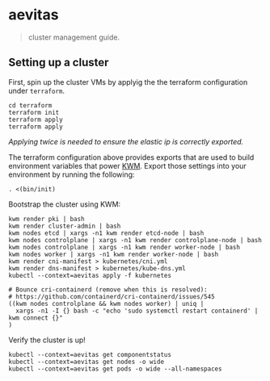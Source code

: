 # aevitas
> cluster management guide.


## Setting up a cluster
First, spin up the cluster VMs by applyig the the terraform configuration
under `terraform`.

```
cd terraform
terraform init
terraform apply
terraform apply
```
*Applying twice is needed to ensure the elastic ip is correctly exported.*

The terraform configuration above provides exports that are used to build
environment variables that power [KWM]. Export those settings into your
environment by running the following:
```
. <(bin/init)
```

Bootstrap the cluster using KWM:
```
kwm render pki | bash
kwm render cluster-admin | bash
kwm nodes etcd | xargs -n1 kwm render etcd-node | bash
kwm nodes controlplane | xargs -n1 kwm render controlplane-node | bash
kwm nodes controlplane | xargs -n1 kwm render worker-node | bash
kwm nodes worker | xargs -n1 kwm render worker-node | bash
kwm render cni-manifest > kubernetes/cni.yml
kwm render dns-manifest > kubernetes/kube-dns.yml
kubectl --context=aevitas apply -f kubernetes

# Bounce cri-containerd (remove when this is resolved):
# https://github.com/containerd/cri-containerd/issues/545
((kwm nodes controlplane && kwm nodes worker) | uniq |
  xargs -n1 -I {} bash -c "echo 'sudo systemctl restart containerd' | kwm connect {}"
)
```

Verify the cluster is up!
```
kubectl --context=aevitas get componentstatus
kubectl --context=aevitas get nodes -o wide
kubectl --context=aevitas get pods -o wide --all-namespaces
```

[KWM]: http://github.com/tkellen/kwm
